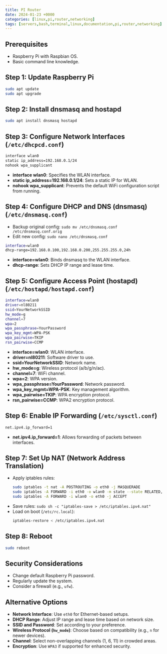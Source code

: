 ```yaml
---
title: PI Router
date: 2024-01-23 +0000
categories: [linux,pi,router,networking]
tags: [servers,bash,terminal,linux,documentation,pi,router,networking]
---
```



## Prerequisites
- Raspberry Pi with Raspbian OS.
- Basic command line knowledge.

## Step 1: Update Raspberry Pi
```bash
sudo apt update
sudo apt upgrade
```

## Step 2: Install dnsmasq and hostapd
```bash
sudo apt install dnsmasq hostapd
```

## Step 3: Configure Network Interfaces (`/etc/dhcpcd.conf`)
```bash
interface wlan0
static ip_address=192.168.0.1/24
nohook wpa_supplicant
```
- **interface wlan0**: Specifies the WLAN interface.
- **static ip_address=192.168.0.1/24**: Sets a static IP for WLAN.
- **nohook wpa_supplicant**: Prevents the default WiFi configuration script from running.

## Step 4: Configure DHCP and DNS (dnsmasq) (`/etc/dnsmasq.conf`)
- Backup original config: `sudo mv /etc/dnsmasq.conf /etc/dnsmasq.conf.orig`
- Edit new config: `sudo nano /etc/dnsmasq.conf`
```bash
interface=wlan0
dhcp-range=192.168.0.100,192.168.0.200,255.255.255.0,24h
```
- **interface=wlan0**: Binds dnsmasq to the WLAN interface.
- **dhcp-range**: Sets DHCP IP range and lease time.

## Step 5: Configure Access Point (hostapd) (`/etc/hostapd/hostapd.conf`)
```bash
interface=wlan0
driver=nl80211
ssid=YourNetworkSSID
hw_mode=g
channel=7
wpa=2
wpa_passphrase=YourPassword
wpa_key_mgmt=WPA-PSK
wpa_pairwise=TKIP
rsn_pairwise=CCMP
```
- **interface=wlan0**: WLAN interface.
- **driver=nl80211**: Software driver to use.
- **ssid=YourNetworkSSID**: Network name.
- **hw_mode=g**: Wireless protocol (a/b/g/n/ac).
- **channel=7**: WiFi channel.
- **wpa=2**: WPA version.
- **wpa_passphrase=YourPassword**: Network password.
- **wpa_key_mgmt=WPA-PSK**: Key management algorithm.
- **wpa_pairwise=TKIP**: WPA encryption protocol.
- **rsn_pairwise=CCMP**: WPA2 encryption protocol.

## Step 6: Enable IP Forwarding (`/etc/sysctl.conf`)
```bash
net.ipv4.ip_forward=1
```
- **net.ipv4.ip_forward=1**: Allows forwarding of packets between interfaces.

## Step 7: Set Up NAT (Network Address Translation)
- Apply iptables rules:
  ```bash
  sudo iptables -t nat -A POSTROUTING -o eth0 -j MASQUERADE
  sudo iptables -A FORWARD -i eth0 -o wlan0 -m state --state RELATED,ESTABLISHED -j ACCEPT
  sudo iptables -A FORWARD -i wlan0 -o eth0 -j ACCEPT
  ```
- Save rules: `sudo sh -c "iptables-save > /etc/iptables.ipv4.nat"`
- Load on boot (`/etc/rc.local`):
  ```bash
  iptables-restore < /etc/iptables.ipv4.nat
  ```

## Step 8: Reboot
```bash
sudo reboot
```

## Security Considerations
- Change default Raspberry Pi password.
- Regularly update the system.
- Consider a firewall (e.g., `ufw`).

## Alternative Options
- **Network Interface**: Use `eth0` for Ethernet-based setups.
- **DHCP Range**: Adjust IP range and lease time based on network size.
- **SSID and Password**: Set according to your preference.
- **Wireless Protocol (`hw_mode`)**: Choose based on compatibility (e.g., `n` for newer devices).
- **Channel**: Select non-overlapping channels (1, 6, 11) in crowded areas.
- **Encryption**: Use `WPA3` if supported for enhanced security.
